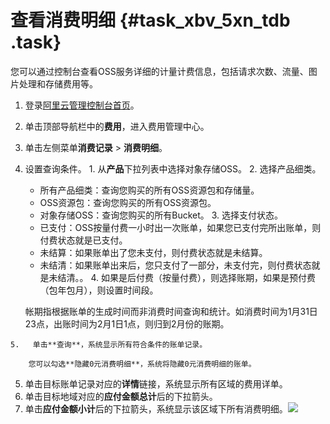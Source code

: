 # 查看消费明细 {#task_xbv_5xn_tdb .task}

您可以通过控制台查看OSS服务详细的计量计费信息，包括请求次数、流量、图片处理和存储费用等。

1.   登录[阿里云管理控制台首页](https://home.console.aliyun.com/)。 
2.   单击顶部导航栏中的**费用**，进入费用管理中心。 
3.   单击左侧菜单**消费记录** \> **消费明细**。 
4.   设置查询条件。 
    1.   从**产品**下拉列表中选择对象存储OSS。 
    2.   选择产品细类。 
        -   所有产品细类：查询您购买的所有OSS资源包和存储量。
        -   OSS资源包：查询您购买的所有OSS资源包。
        -   对象存储OSS：查询您购买的所有Bucket。
    3.   选择支付状态。 
        -   已支付：OSS按量付费一小时出一次账单，如果您已支付完所出账单，则付费状态就是已支付。
        -   未结算：如果账单出了您未支付，则付费状态就是未结算。
        -   未结清：如果账单出来后，您只支付了一部分，未支付完，则付费状态就是未结清。。
    4.   如果是后付费（按量付费），则选择账期，如果是预付费（包年包月），则设置时间段。 

        帐期指根据账单的生成时间而非消费时间查询和统计。如消费时间为1月31日23点，出账时间为2月1日1点，则归到2月份的账期。

    5.   单击**查询**，系统显示所有符合条件的账单记录。 

        您可以勾选**隐藏0元消费明细**，系统将隐藏0元消费明细的账单。

5.   单击目标账单记录对应的**详情**链接，系统显示所有区域的费用详单。 
6.   单击目标地域对应的**应付金额总计**后的下拉箭头。 
7.   单击**应付金额小计**后的下拉箭头，系统显示该区域下所有消费明细。![](http://static-aliyun-doc.oss-cn-hangzhou.aliyuncs.com/assets/img/4329/918_zh-CN.png)

 

